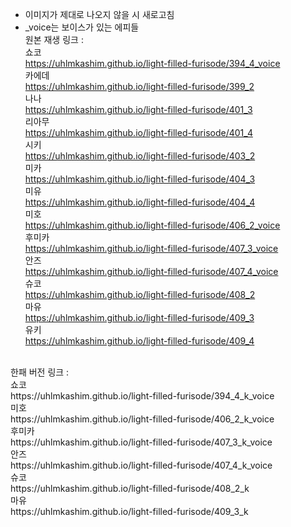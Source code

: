 * 이미지가 제대로 나오지 않을 시 새로고침<br>
* _voice는 보이스가 있는 에피들<br>
원본 재생 링크 : <br>
쇼코<br>
https://uhlmkashim.github.io/light-filled-furisode/394_4_voice<br>
카에데<br>
https://uhlmkashim.github.io/light-filled-furisode/399_2 <br>
나나<br>
https://uhlmkashim.github.io/light-filled-furisode/401_3 <br>
리아무<br>
https://uhlmkashim.github.io/light-filled-furisode/401_4 <br>
시키<br>
https://uhlmkashim.github.io/light-filled-furisode/403_2 <br>
미카<br>
https://uhlmkashim.github.io/light-filled-furisode/404_3 <br>
미유<br>
https://uhlmkashim.github.io/light-filled-furisode/404_4 <br>
미호<br>
https://uhlmkashim.github.io/light-filled-furisode/406_2_voice <br>
후미카<br>
https://uhlmkashim.github.io/light-filled-furisode/407_3_voice <br>
안즈<br>
https://uhlmkashim.github.io/light-filled-furisode/407_4_voice <br>
슈코<br>
https://uhlmkashim.github.io/light-filled-furisode/408_2 <br>
마유<br>
https://uhlmkashim.github.io/light-filled-furisode/409_3 <br>
유키<br>
https://uhlmkashim.github.io/light-filled-furisode/409_4 <br>
<br>
한패 버전 링크 :<br>
쇼코<br>
https://uhlmkashim.github.io/light-filled-furisode/394_4_k_voice <br>
미호<br>
https://uhlmkashim.github.io/light-filled-furisode/406_2_k_voice <br>
후미카<br>
https://uhlmkashim.github.io/light-filled-furisode/407_3_k_voice <br>
안즈<br>
https://uhlmkashim.github.io/light-filled-furisode/407_4_k_voice <br>
슈코<br>
https://uhlmkashim.github.io/light-filled-furisode/408_2_k <br>
마유<br>
https://uhlmkashim.github.io/light-filled-furisode/409_3_k <br>
